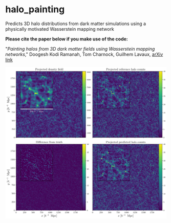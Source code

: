 # halo_painting
Predicts 3D halo distributions from dark matter simulations using a physically motivated Wasserstein mapping network

**Please cite the paper below if you make use of the code:**

"*Painting halos from 3D dark matter fields using Wasserstein mapping networks*," Doogesh Kodi Ramanah, Tom Charnock, Guilhem Lavaux, [arXiv link](https://arxiv.org/abs/1903.10524)

<img src="visual_comparison_N500_inset.jpg" alt="Drawing" style="width: 1250px;"/>
